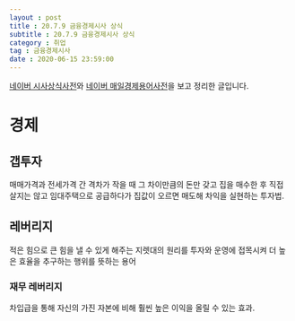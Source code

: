 ```yaml
---
layout : post
title : 20.7.9 금융경제시사 상식
subtitle : 20.7.9 금융경제시사 상식
category : 취업
tag : 금융경제시사
date : 2020-06-15 23:59:00
---
```


[네이버 시사상식사전](https://terms.naver.com/entry.nhn?docId=18587&cid=43659&categoryId=43659)와
[네이버 매일경제용어사전](https://terms.naver.com/list.nhn?cid=43659&categoryId=43659)을 보고 정리한 글입니다.  



# 경제

## 갭투자    

매매가격과 전세가격 간 격차가 작을 때 그 차이만큼의 돈만 갖고 집을 매수한 후 직접 살지는 않고 임대주택으로 공급하다가 집값이 오르면 매도해 차익을 실현하는 투자법.

## 레버리지

적은 힘으로 큰 힘을 낼 수 있게 해주는 지렛대의 원리를 투자와 운영에 접목시켜 더 높은 효율을 추구하는 행위를 뜻하는 용어  

### 재무 레버리지   

차입급을 통해 자신의 가진 자본에 비해 훨씬 높은 이익을 올릴 수 있는 효과.
